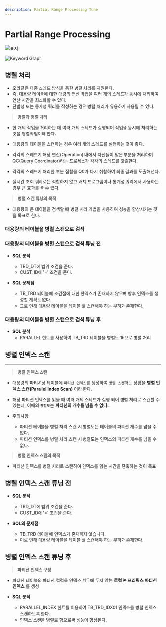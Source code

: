 ```yaml
---
description: Partial Range Processing Tune
---
```


# Partial Range Processing

![표지](https://github.com/SeokRae/TIL/tree/master/infra/middleware/database/images/oracle/parallel_processing/parallel_processing.001.jpeg)

![Keyword Graph](https://github.com/SeokRae/TIL/tree/master/infra/middleware/database/images/oracle/parallel_processing/parallel_processing.002.jpeg)

## 병렬 처리

- 오라클은 다중 스레드 방식을 통한 병렬 처리를 지원한다.
- 즉, 대용량 테이블에 대한 대량의 연산 작업을 여러 개의 스레드가 동시에 처리하여 연산 시간을 최소화할 수 있다.
- 단발성 또는 통계성 쿼리를 작성하는 경우 병렬 처리가 유용하게 사용될 수 있다.

> **병렬과 병렬 처리**

- 한 개의 작업을 처리하는 데 여러 개의 스레드가 실행되어 작업을 동시에 처리하는 것을 병렬작업이라 한다.
- 대용량의 테이블을 스캔하는 경우 여러 개의 스레드를 실행하는 것이 좋다.
- 각각의 스레드가 해당 연산(Operation) 내에서 자신들이 맡은 부분을 처리하며 QC(Query Coordinator)라는 프로세스가 각각의 스레드를 호출한다.
- 각각의 스레드가 처리한 부분 집합을 QC가 다시 취합하여 최종 결과를 도출해낸다.

- 실시간 조회 쿼리로는 적합하지 않고 배치 프로그램이나 통계성 쿼리에서 사용하는 경우 큰 효과를 볼 수 있다.

> **병렬 스캔 튜닝의 목적**

- 대용량의 큰 테이블을 검색할 떄 병렬 처리 기법을 사용하여 성능을 향상시키는 것을 목표로 한다.

### 대용량의 테이블을 병렬 스캔으로 검색

### 대용량의 테이블을 병렬 스캔으로 검색 튜닝 전

- **SQL 분석**
    - TRD_DT에 범위 조건을 준다.
    - CUST_ID에 '=' 조건을 준다.

- **SQL 문제점**
    - TB_TRD 테이블에 조건절에 대한 인덱스가 존재하지 않으며 향후 인덱스를 생성할 계획도 없다.
    - 그로 인해 대용량 테이블을 테이블 풀 스캔해야 하는 부하가 존재한다.

### 대용량의 테이블을 병렬 스캔으로 검색 튜닝 후

- **SQL 분석**
    - PARALLEL 힌트를 사용하여 TB_TRD 테이블을 병렬도 16으로 병렬 처리

## 병렬 인덱스 스캔

---

> **병렬 인덱스 스캔**

- 대용량의 파티셔닝 테이블에 `파티션 인덱스`를 생성하여 `병렬 스캔`하는 상황을 **병렬 인덱스 스캔(Parallel Index Scan)** 이라 한다.
- 해당 파티션 인덱스를 읽을 때 여러 개의 스레드가 실행 되어 병렬 처리로 스캔할 수 있는데, 이때의 `병렬도`는 **파티션의 개수를 넘을 수 없다.**

- 주의사항
    - 파티션 테이블을 병렬 처리 스캔 시 병렬도는 테이블의 파티션 개수를 넘을 수 없다.
    - 파티션 인덱스를 병렬 처리 스캔 시 병렬도는 인덱스의 파티션 개수를 넘을 수 없다.

> **병렬 인덱스 스캔의 목적**

- 파티션 인덱스를 병렬 처리로 스캔하여 인덱스를 읽는 시간을 단축하는 것이 목표

## 병렬 인덱스 스캔 튜닝 전

- **SQL 분석**
    - TRD_DT에 범위 조건을 준다.
    - CUST_ID에 '=' 조건을 준다.

- **SQL의 문제점**
    - TB_TRD 테이블에 인덱스가 존재하지 않습니다.
    - 이로 인해 대용량 테이블을 테이블 풀 스캔해야 하는 부하가 존재한다.

## 병렬 인덱스 스캔 튜닝 후

> **파티션 인덱스 구성**

- 파티션 테이블의 파티션 컬럼을 인덱스 선두에 두지 않는 **로컬 논 프리픽스 파티션 인덱스** 를 생성

- **SQL 분석**
  - PARALLEL_INDEX 힌트를 이용하여 TB_TRD_IDX01 인덱스를 병렬 인덱스 스캔하도록 한다.
  - 인덱스 스캔을 병렬로 함으로써 성능이 향상된다.